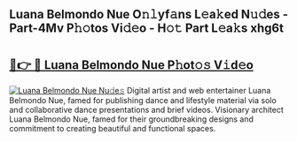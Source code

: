 ## Luana Belmondo Nue O𝚗𝚕yf𝚊ns L𝚎a𝚔ed N𝚞𝚍es - Part-4Mv P𝚑𝚘tos Vi𝚍𝚎o - H𝚘𝚝 Part L𝚎a𝚔s xhg6t

# <h2><a href="http://kfdfpom.oniu.top/?m=Luana+Belmondo+Nue">🔗👉 🔴 Luana Belmondo Nue P𝚑ot𝚘𝚜 V𝚒d𝚎o</a></h2>

[![Luana Belmondo Nue Nu𝚍e𝚜](https://i.imgur.com/0qMVB7G.gif)](http://kfdfpom.oniu.top/?m=Luana+Belmondo+Nue)
Digital artist and web entertainer Luana Belmondo Nue, famed for publishing dance and lifestyle material via solo and collaborative dance presentations and brief videos. Visionary architect Luana Belmondo Nue, famed for their groundbreaking designs and commitment to creating beautiful and functional spaces.  
